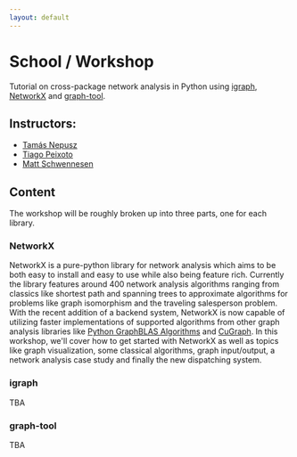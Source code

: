```yaml
---
layout: default
---
```


# School / Workshop

Tutorial on cross-package network analysis in Python using [igraph](https://python.igraph.org), [NetworkX](https://networkx.org) and [graph-tool](https://graph-tool.skewed.de/).

## Instructors:

 - [Tamás Nepusz](http://github.com/ntamas/)
 - [Tiago Peixoto](https://skewed.de/tiago/)
 - [Matt Schwennesen](http://www.schwennesen.org/)

## Content

The workshop will be roughly broken up into three parts, one for each library.

### NetworkX

NetworkX is a pure-python library for network analysis which aims to be both
easy to install and easy to use while also being feature rich. Currently the
library features around 400 network analysis algorithms ranging from classics
like shortest path and spanning trees to approximate algorithms for problems
like graph isomorphism and the traveling salesperson problem. With the recent
addition of a backend system, NetworkX is now capable of utilizing faster
implementations of supported algorithms from other graph analysis libraries like
[Python GraphBLAS Algorithms](https://github.com/python-graphblas/graphblas-algorithms) and
[CuGraph](https://github.com/rapidsai/cugraph/tree/branch-24.04/python/nx-cugraph).
In this workshop, we'll cover how to get started with NetworkX as well as topics
like graph visualization, some classical algorithms, graph input/output, a
network analysis case study and finally the new dispatching system.

### igraph

TBA

### graph-tool

TBA
